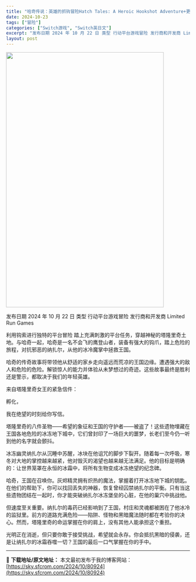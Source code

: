 ```yaml
---
title: "哈奇传说：英雄的抓钩冒险Hatch Tales: A Heroic Hookshot Adventure+更新v1.0.1 Switch NSP英文"
date: 2024-10-23
tags: ["冒险"]
categories: ["Switch游戏", "Switch英日文"]
excerpt: "发布日期 2024 年 10 月 22 日 类型 行动平台游戏冒险 发行商和开发商 Limited Run Games 利用钩索进行独特的平台冒险 踏上充满刺激的平台任务，穿越神秘的塔隆里奇土地。与哈奇一起，哈奇是一名不会飞的鹰登山者，装备有强大的钩爪，踏上危险的旅程，对抗邪恶的纳扎尔，从他的冰冷魔&hellip;"
layout: post
---
```


<img class="aligncenter size-full wp-image-80925" src="https://sky.sfcrom.com/wp-content/uploads/2024/10/2024102315265853.webp" alt="" width="432" height="698" />

发布日期 2024 年 10 月 22 日
类型 行动平台游戏冒险
发行商和开发商 Limited Run Games

利用钩索进行独特的平台冒险
踏上充满刺激的平台任务，穿越神秘的塔隆里奇土地。与哈奇一起，哈奇是一名不会飞的鹰登山者，装备有强大的钩爪，踏上危险的旅程，对抗邪恶的纳扎尔，从他的冰冷魔掌中拯救王国。

哈奇的传奇故事将带领他从舒适的家乡走向遥远而荒凉的王国边缘。遭遇强大的敌人和危险的危险。解锁惊人的能力并体验从未梦想过的奇迹。这些故事最终是胜利还是警示，都取决于我们的年轻英雄。

来自塔隆里奇女王的紧急信件：

孵化，

我在绝望的时刻给你写信。

塔隆里奇的八件圣物——希望的象征和王国的守护者——被盗了！这些遗物埋藏在王国各地危险的冰冻地下城中，它们曾封印了一场巨大的噩梦，长老们至今仍一听到他的名字就会颤抖。

冰冻幽灵纳扎尔从沉睡中苏醒，冰块在他诅咒的脚步下裂开。随着每一次呼吸，寒冬对大地的掌控越来越紧，他对毁灭的渴望也越来越无法满足。他的目标是明确的：让世界笼罩在永恒的冰霜中，将所有生物变成冰冻绝望的纪念碑。

哈奇，王国在召唤你。灰烬精灵拥有炽热的魔法，掌握着打开冰冻地下城的钥匙。在他们的帮助下，你可以找回丢失的神器，恢复曾经囚禁纳扎尔的平衡。只有当这些遗物团结在一起时，你才能突破纳扎尔冰冻堡垒的心脏，在他的巢穴中挑战他。

但速度至关重要。纳扎尔的毒药已经影响到了王国，村庄和灵魂都被困在了他冰冷的监狱里。前方的道路充满危险——陷阱、怪物和黑暗魔法随时都在考验你的决心。然而，塔隆里奇的命运掌握在你的肩上，没有其他人能承担这个重担。

光明正在消逝，但只要你敢于接受挑战，希望就会永存。你会抵抗黑暗的侵袭，还是让纳扎尔的冰霜吞噬一切？王国的最后一口气掌握在你的手中。

---
📖 **下载地址/原文地址：** 本文最初发布于我的博客网站：[https://sky.sfcrom.com/2024/10/80924](https://sky.sfcrom.com/2024/10/80924)
